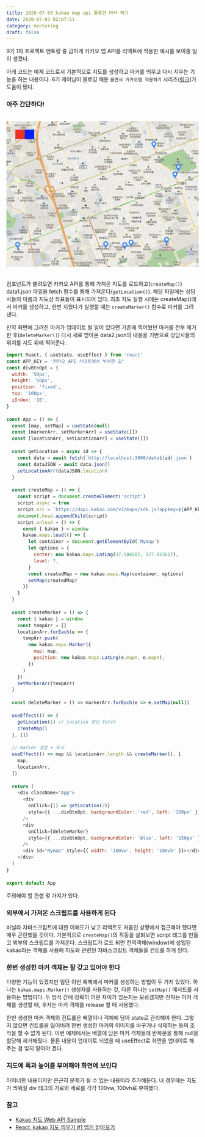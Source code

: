 ```yaml
---
title: 2020-07-03 kakao map api 활용한 마커 찍기
date: 2020-07-03 02:07:51
category: mentoring
draft: false
---
```


9기 1차 프로젝트 멘토링 중 급하게 카카오 맵 API를 리액트에 적용한 예시를 보여줄 일이 생겼다.

아래 코드는 예제 코드로서 기본적으로 지도를 생성하고 마커를 띄우고 다시 지우는 기능을 하는 내용이다. 6기 제이님이 블로깅 해둔 `울면서 카카오맵 적용하기` 시리즈([링크](https://velog.io/@bearsjelly/React-kakao-%EC%A7%80%EB%8F%84-%EB%9D%84%EC%9A%B0%EA%B8%B0-1-%EC%95%B1%ED%82%A4-%EB%B0%9B%EC%95%84%EC%98%A4%EA%B8%B0))가 도움이 됐다.

### 아주 간단하다!

<br>

<div><img src="./images/070301.png" /></div>

<br>

컴포넌트가 불려오면 카카오 API를 통해 가져온 지도를 로드하고(`createMap()`) data1.json 파일을 fetch 함수를 통해 가져온다(`getLocation()`). 해당 파일에는 상담사들의 이름과 지도상 좌표들이 표시되어 있다. 최초 지도 실행 시에는 createMap()에서 마커를 생성하고, 한번 지웠다가 실행할 때는 `createMarker()` 함수로 마커를 그려낸다.

만약 화면에 그려진 마커가 업데이트 될 일이 있다면 기존에 찍어뒀던 마커를 전부 제거한 후(`deleteMarker()`) 다시 새로 받아온 data2.json의 내용을 기반으로 상담사들의 위치를 지도 위에 찍어준다.

```js
import React, { useState, useEffect } from 'react'
const APP_KEY = '카카오 API 사이트에서 부여한 값'
const divBtnOpt = {
  width: '50px',
  height: '50px',
  position: 'fixed',
  top: '100px',
  zIndex: '10',
}

const App = () => {
  const [map, setMap] = useState(null)
  const [markerArr, setMarkerArr] = useState([])
  const [locationArr, setLocationArr] = useState([])

  const getLocation = async id => {
    const data = await fetch(`http://localhost:3000/data${id}.json`)
    const dataJSON = await data.json()
    setLocationArr(dataJSON.location)
  }

  const createMap = () => {
    const script = document.createElement('script')
    script.async = true
    script.src = `https://dapi.kakao.com/v2/maps/sdk.js?appkey=${APP_KEY}&autoload=false`
    document.head.appendChild(script)
    script.onload = () => {
      const { kakao } = window
      kakao.maps.load(() => {
        let container = document.getElementById('Mymap')
        let options = {
          center: new kakao.maps.LatLng(37.506502, 127.053617),
          level: 7,
        }
        const createdMap = new kakao.maps.Map(container, options)
        setMap(createdMap)
      })
    }
  }

  const createMarker = () => {
    const { kakao } = window
    const tempArr = []
    locationArr.forEach(e => {
      tempArr.push(
        new kakao.maps.Marker({
          map: map,
          position: new kakao.maps.LatLng(e.mapY, e.mapX),
        })
      )
    })
    setMarkerArr(tempArr)
  }

  const deleteMarker = () => markerArr.forEach(e => e.setMap(null))

  useEffect(() => {
    getLocation(1) // location 정보 fetch
    createMap()
  }, [])

  // marker 생성 + 표시
  useEffect(() => map && locationArr.length && createMarker(), [
    map,
    locationArr,
  ])

  return (
    <div className="App">
      <div
        onClick={() => getLocation(2)}
        style={{ ...divBtnOpt, backgroundColor: 'red', left: '100px' }}
      />
      <div
        onClick={deleteMarker}
        style={{ ...divBtnOpt, backgroundColor: 'blue', left: '150px' }}
      />
      <div id="Mymap" style={{ width: '100vw', height: '100vh' }}></div>
    </div>
  )
}

export default App
```

주의해야 할 컨셉 몇 가지가 있다.

### 외부에서 가져온 스크립트를 사용하게 된다

바닐라 자바스크립트에 대한 이해도가 낮고 리액트도 처음인 상황에서 접근해야 했다면 매우 곤란했을 것이다. 기본적으로 `createMap()`의 작동을 살펴보면 script 태그를 만들고 외부의 스크립트를 가져온다. 스크립트가 로드 되면 전역객체(window)에 삽입된 kakao라는 객체를 사용해 지도와 관련된 자바스크립트 객체들을 컨트롤 하게 된다.

### 한번 생성한 마커 객체는 잘 갖고 있어야 한다

다양한 기능이 있겠지만 일단 이번 예제에서 마커를 생성하는 방법이 두 가지 있었다. 하나는 `kakao.maps.Marker()` 생성자를 사용하는 것, 다른 하나는 `setMap()` 메서드를 사용하는 방법이다. 두 방식 간에 정확히 어떤 차이가 있는지는 모르겠지만 전자는 마커 객체를 생성할 때, 후자는 마커 객체를 release 할 때 사용했다.

한번 생성한 마커 객체의 컨트롤은 배열이나 객체에 담아 state로 관리해야 한다. 그렇지 않으면 컨트롤을 잃어버려 한번 생성한 마커의 이미지를 바꾸거나 삭제하는 등의 조작을 할 수 없게 된다. 이번 예제에서는 배열에 담은 마커 객체들에 반복문을 통해 null을 할당해 제거해줬다. 물론 내용이 업데이트 되었을 때 useEffect로 화면을 업데이트 해주는 걸 잊지 말아야 겠다.

### 지도에 폭과 높이를 부여해야 화면에 보인다

마이너한 내용이지만 은근히 문제가 될 수 있는 내용이라 추가해둔다. 내 경우에는 지도가 씌워질 div 태그의 가로와 세로를 각각 100vw, 100vh로 부여했다.

### 참고

- [Kakao 지도 Web API Sample](https://apis.map.kakao.com/web/sample/)
- [React, kakao 지도 띄우기 #1 앱키 받아오기](https://velog.io/@bearsjelly/React-kakao-%EC%A7%80%EB%8F%84-%EB%9D%84%EC%9A%B0%EA%B8%B0-1-%EC%95%B1%ED%82%A4-%EB%B0%9B%EC%95%84%EC%98%A4%EA%B8%B0)
